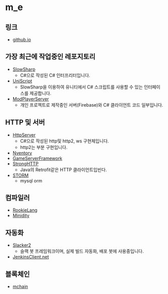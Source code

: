 # m_e

링크
----
* [github.io](http://pjc0247.github.io)

가장 최근에 작업중인 레포지토리
----
* [SlowSharp](https://github.com/pjc0247/SlowSharp)
  * C#으로 작성된 C# 인터프리터입니다.
* [UniScript](https://github.com/pjc0247/UniScript)
  * SlowSharp을 이용하여 유니티에서 C# 스크립트를 사용할 수 있는 인터페이스를 제공합니다.
* [ModPlayerServer](https://github.com/pjcpp/ModPlayerServer)
  * 개인 프로젝트로 제작중인 서버(Firebase)와 C# 클라이언트 코드 일부입니다.

HTTP 및 서버
----
* [HttpServer](https://github.com/pjc0247/HttpServer.cs)
  * C#으로 작성된 http및 http2, ws 구현체입니다.
  * http2는 부분 구현입니다.
* [Nventory](https://github.com/pjc0247/Nventory)
* [GameServerFramework](https://github.com/pjc0247/GameServerFramework)
* [StrongHTTP](https://github.com/pjc0247/StrongHTTP)
  * Java의 Retrofit같은 HTTP 클라이언트입빈다.
* [STORM](https://github.com/pjc0247/STORM)
  * mysql orm

컴파일러
----
* [RookieLang](https://github.com/pjc0247/rookie.lang)
* [Minidity](https://github.com/minisomething/minidity)

자동화 
----
* [Slacker2](https://github.com/pjc0247/Slacker2)
  * 슬랙 봇 프레임워크이며, 실제 빌드 자동화, 배포 봇에 사용중입니다.
* [JenkinsClient.net](https://github.com/pjc0247/jenkins-client.net)

블록체인
----
* [mchain](https://github.com/pjc0247/mchain)
